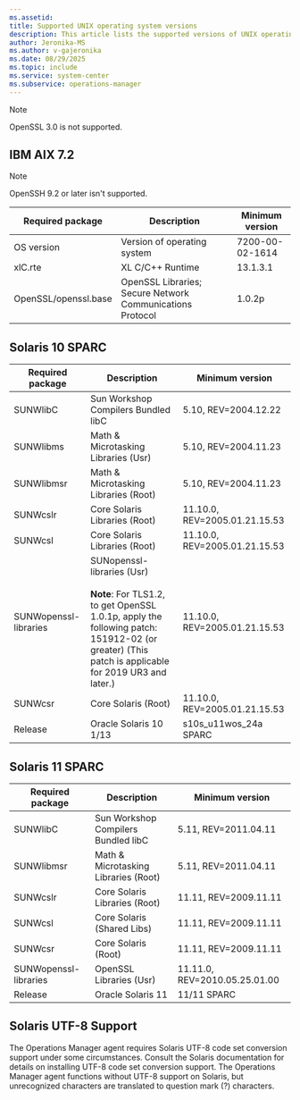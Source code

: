 ```yaml
---
ms.assetid: 
title: Supported UNIX operating system versions
description: This article lists the supported versions of UNIX operating system for System Center Operations Manager.
author: Jeronika-MS
ms.author: v-gajeronika
ms.date: 08/29/2025
ms.topic: include
ms.service: system-center
ms.subservice: operations-manager
---
```


>[!NOTE]
>OpenSSL 3.0 is not supported. 

## IBM AIX 7.2

>[!NOTE]
>OpenSSH 9.2 or later isn't supported.

|Required package|Description|Minimum version|
|--------------------|---------------|-------------------|
|OS version|Version of operating system|7200-00-02-1614|
|xlC.rte|XL C/C++ Runtime|13.1.3.1|
|OpenSSL/openssl.base|OpenSSL Libraries; Secure Network Communications Protocol|1.0.2p|

## Solaris 10 SPARC

|Required package|Description|Minimum version|
|--------------------|---------------|-------------------|
|SUNWlibC |Sun Workshop Compilers Bundled libC|5.10, REV=2004.12.22|
|SUNWlibms|Math & Microtasking Libraries (Usr)|5.10, REV=2004.11.23|
|SUNWlibmsr|Math & Microtasking Libraries (Root)|5.10, REV=2004.11.23|
|SUNWcslr|Core Solaris Libraries (Root)|11.10.0, REV=2005.01.21.15.53|
|SUNWcsl|Core Solaris Libraries (Root)|11.10.0, REV=2005.01.21.15.53|
|SUNWopenssl-libraries|SUNopenssl-libraries (Usr) <br /><br /> **Note**: For TLS1.2, to get OpenSSL 1.0.1p, apply the following patch: 151912-02 (or greater) (This patch is applicable for 2019 UR3 and later.)|11.10.0, REV=2005.01.21.15.53|
|SUNWcsr|Core Solaris (Root)|11.10.0, REV=2005.01.21.15.53|
|Release|Oracle Solaris 10 1/13|s10s_u11wos_24a SPARC|

## Solaris 11 SPARC

|Required package|Description|Minimum version|
|--------------------|---------------|-------------------|
|SUNWlibC|Sun Workshop Compilers Bundled libC|5.11, REV=2011.04.11|
|SUNWlibmsr|Math & Microtasking Libraries (Root)|5.11, REV=2011.04.11|
|SUNWcslr|Core Solaris Libraries (Root)|11.11, REV=2009.11.11|
|SUNWcsl|Core Solaris (Shared Libs)|11.11, REV=2009.11.11|
|SUNWcsr|Core Solaris (Root)|11.11, REV=2009.11.11|
|SUNWopenssl-libraries|OpenSSL Libraries (Usr)|11.11.0, REV=2010.05.25.01.00|
|Release|Oracle Solaris 11|11/11 SPARC|

## Solaris UTF\-8 Support

The Operations Manager agent requires Solaris UTF-8 code set conversion support under some circumstances. Consult the Solaris documentation for details on installing UTF-8 code set conversion support. The Operations Manager agent functions without UTF-8 support on Solaris, but unrecognized characters are translated to question mark (?) characters.
